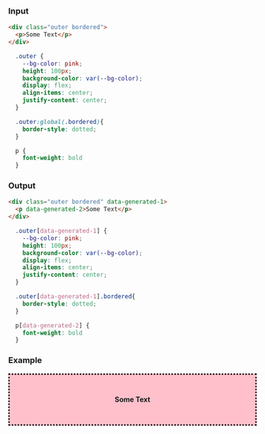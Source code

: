 ### Input

```html {data-filename=app/components/some-text.hbs}
<div class="outer bordered">
  <p>Some Text</p>
</div>
```

```css {data-filename=app/components/some-text.css}
  .outer {
    --bg-color: pink;
    height: 100px;
    background-color: var(--bg-color);
    display: flex;
    align-items: center;
    justify-content: center;
  }

  .outer:global(.bordered){
    border-style: dotted;
  }

  p {
    font-weight: bold
  }
```

### Output

```html {data-filename=app/components/some-text.hbs}
<div class="outer bordered" data-generated-1>
  <p data-generated-2>Some Text</p>
</div>
```

```css {data-filename=app/components/some-text.css}
  .outer[data-generated-1] {
    --bg-color: pink;
    height: 100px;
    background-color: var(--bg-color);
    display: flex;
    align-items: center;
    justify-content: center;
  }

  .outer[data-generated-1].bordered{
    border-style: dotted;
  }

  p[data-generated-2] {
    font-weight: bold
  }
```

### Example

<div class="outer bordered" data-generated-1>
  <p data-generated-2>Some Text</p>
</div>

<style>
  .outer[data-generated-1] {
    --bg-color: pink;
    height: 100px;
    background-color: var(--bg-color);
    display: flex;
    align-items: center;
    justify-content: center;
  }

  .outer[data-generated-1].bordered{
    border-style: dotted;
  }

  p[data-generated-2] {
    font-weight: bold
  }
</style>
